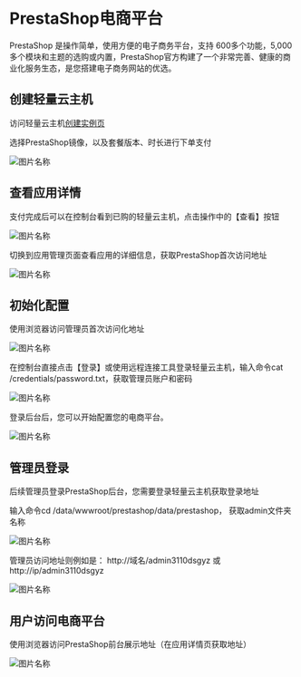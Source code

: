 # PrestaShop电商平台

PrestaShop 是操作简单，使用方便的电子商务平台，支持 600多个功能，5,000多个模块和主题的选购或内置，PrestaShop官方构建了一个非常完善、健康的商业化服务生态，是您搭建电子商务网站的优选。


## 创建轻量云主机

访问轻量云主机[创建实例页](https://lavm-console.jdcloud.com/lavm/create)

选择PrestaShop镜像，以及套餐版本、时长进行下单支付

![图片名称](https://img1.jcloudcs.com/image/docs/8.png)



## 查看应用详情

支付完成后可以在控制台看到已购的轻量云主机，点击操作中的【查看】按钮

![图片名称](https://img1.jcloudcs.com/image/docs/1.png)


切换到应用管理页面查看应用的详细信息，获取PrestaShop首次访问地址

![图片名称](https://img1.jcloudcs.com/image/docs/2.png)





## 初始化配置

使用浏览器访问管理员首次访问化地址


![图片名称](https://img1.jcloudcs.com/image/docs/10.png)


在控制台直接点击【登录】或使用远程连接工具登录轻量云主机，输入命令cat /credentials/password.txt，获取管理员账户和密码


![图片名称](https://img1.jcloudcs.com/image/docs/10.png)


登录后台后，您可以开始配置您的电商平台。

![图片名称](https://img1.jcloudcs.com/image/docs/10.png)




## 管理员登录 

后续管理员登录PrestaShop后台，您需要登录轻量云主机获取登录地址

输入命令cd /data/wwwroot/prestashop/data/prestashop， 获取admin文件夹名称

![图片名称](https://img1.jcloudcs.com/image/docs/10.png)

管理员访问地址则例如是： http://域名/admin3110dsgyz 或 http://ip/admin3110dsgyz

![图片名称](https://img1.jcloudcs.com/image/docs/10.png)


## 用户访问电商平台

使用浏览器访问PrestaShop前台展示地址（在应用详情页获取地址）

![图片名称](https://img1.jcloudcs.com/image/docs/10.png)


